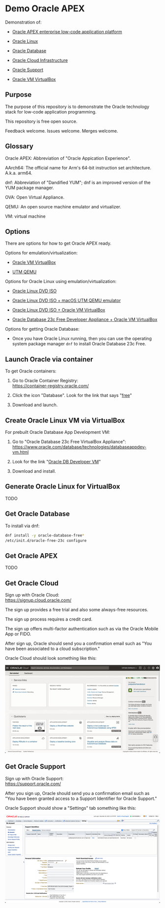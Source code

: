 # Demo Oracle APEX 

Demonstration of:

* [Oracle APEX enterprise low-code application platform](https://apex.oracle.com/)

* [Oracle Linux](https://www.oracle.com/linux/)

* [Oracle Database](https://www.oracle.com/database/)

* [Oracle Cloud Infrastructure](https://www.oracle.com/cloud/)

* [Oracle Support](https://support.oracle.com/)

* [Oracle VM VirtualBox](https://www.virtualbox.org/)



## Purpose

The purpose of this repository is to demonstrate the Oracle technology stack for low-code application programming. 

This repository is free open source. 

Feedback welcome. Issues welcome. Merges welcome.


## Glossary

Oracle APEX: Abbreviation of "Oracle Appication Experience".

AArch64: The official name for Arm's 64-bit instruction set architecture. A.k.a. arm64.

dnf: Abbreviation of "Dandified YUM"; dnf is an improved version of the YUM package manager.

OVA: Open Virtual Appliance.

QEMU: An open source machine emulator and virtualizer.

VM: virtual machine


## Options

There are options for how to get Oracle APEX ready.

Options for emulation/virtualization:

* [Oracle VM VirtualBox](doc/oracle-vm-virtualbox)
  
* [UTM QEMU](doc/utm-qemu)

Options for Oracle Linux using emulation/virtualization:

* [Oracle Linux DVD ISO](doc/oracle-linux-dvd-iso)

* [Oracle Linux DVD ISO + macOS UTM QEMU emulator](doc/oracle-linux-dvd-iso-and-macos-utm-qemu-emulator)

* [Oracle Linux DVD ISO + Oracle VM VirtualBox](doc/oracle-linux-dvd-iso-and-oracle-vm-virtualbox)

* [Oracle Database 23c Free Developer Appliance + Oracle VM VirtualBox](doc/oracle-datbase-23c-free-developer-appliance-and-oracle-vm-virtualbox)

Options for getting Oracle Database:

* Once you have Oracle Linux running, then you can use the operating system package manager `dnf` to install Oracle Database 23c Free.


## Launch Oracle via container

To get Oracle containers:

1. Go to Oracle Container Registry:<br>https://container-registry.oracle.com/

2. Click the icon "Database". Look for the link that says "[free](https://container-registry.oracle.com/ords/f?p=113:4:114670892109671:::4:P4_REPOSITORY,AI_REPOSITORY,AI_REPOSITORY_NAME,P4_REPOSITORY_NAME,P4_EULA_ID,P4_BUSINESS_AREA_ID:1863,1863,Oracle%20Database%20Free,Oracle%20Database%20Free,1,0&cs=3tASddKV6PHe_DB5sOqUmUWkFKKS3JDuR_aY0fC10pjeYUgvx7fc1A9Zueh01JSgD68Ngk145m1fJWUpzNWFnBg
)"

3. Download and launch.


## Create Oracle Linux VM via VirtualBox

For prebuilt Oracle Database App Development VM:

1. Go to "Oracle Database 23c Free VirtualBox Appliance":<br>https://www.oracle.com/database/technologies/databaseappdev-vm.html

2. Look for the link "[Oracle DB Developer VM](https://download.oracle.com/otn_software/virtualbox/dd/Oracle_Database_23c_Free_Developer_Appliance.ova)"

3. Download and install.


## Generate Oracle Linux for VirtualBox

TODO


## Get Oracle Database

To install via dnf:
 	
```sh
dnf install -y oracle-database-free*
/etc/init.d/oracle-free-23c configure
```


## Get Oracle APEX

TODO


## Get Oracle Cloud

Sign up with Oracle Cloud:<br>
https://signup.cloud.oracle.com/

The sign up provides a free trial and also some always-free resources.

The sign up process requires a credit card.

The sign up offers multi-factor authentication such as via the Oracle Mobile App or FIDO.

After sign up, Oracle should send you a confirmation email such as "You have been associated to a cloud subscription."

Oracle Cloud should look something like this:

<img src="assets/images/oracle-cloud-screenshot.png">


## Get Oracle Support

Sign up with Oracle Support:<br>
https://support.oracle.com/

After you sign up, Oracle should send you a confirmation email such as "You have been granted access to a Support Identifier for Oracle Support."

Oracle Support should show a "Settings" tab something like this:

<img src="assets/images/oracle-support-settings-screenshot.png">
